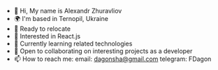 - 👋 Hi, My name is Alexandr Zhuravliov
- 🌍 I'm based in Ternopil, Ukraine
- 🧳 Ready to relocate
- 👀 Interested in React.js
- 🌱 Currently learning related technologies 
- 🤝 Open to collaborating on interesting projects as a developer
- 📫 How to reach me: email: dagonsha@gmail.com telegram: FDagon
